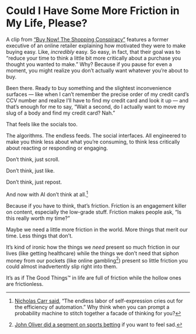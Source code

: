 # Could I Have Some More Friction in My Life, Please?

A clip from [“Buy Now! The Shopping Conspiracy”](https://www.imdb.com/title/tt34350086/) features a former executive of an online retailer explaining how motivated they were to make buying easy. Like, _incredibly_ easy. So easy, in fact, that their goal was to “reduce your time to think a little bit more critically about a purchase you thought you wanted to make.” Why? Because if you pause for even a moment, you might realize you don’t actually want whatever you’re about to buy.

Been there. Ready to buy something and the slightest inconvenience surfaces — like when I can’t remember the precise order of my credit card’s CCV number and realize I’ll have to find my credit card and look it up — and that’s enough for me to say, “Wait a second, do I actually want to move my slug of a body and find my credit card? Nah.”

That feels like the socials too.

The algorithms. The endless feeds. The social interfaces. All engineered to make you think less about what you’re consuming, to think less critically about reacting or responding or engaging.

Don’t think, just scroll.

Don’t think, just like.

Don’t think, just repost.

And now with AI don’t think at all.[^1] 

Because if you have to think, that’s friction. Friction is an engagement killer on content, especially the low-grade stuff. Friction makes people ask, “Is this really worth my time?”

Maybe we need a little more friction in the world. More things that merit our time. Less things that don’t.

It’s kind of ironic how the things we _need_ present so much friction in our lives (like getting healthcare) while the things  we don’t need that siphon money from our pockets (like online gambling[^2]) present so little friction you could almost inadvertently slip right into them.

It’s as if The Good Things™️ in life are full of friction while the hollow ones are frictionless.

[^1]: [Nicholas Carr said](https://notes.jim-nielsen.com/#2024-09-16T0902), “The endless labor of self-expression cries out for the efficiency of automation.” Why think when you can prompt a probability machine to stitch together a facade of thinking for you?
[^2]: [John Oliver did a segment on sports betting](https://www.youtube.com/watch?v=Pxvfy4qQRog) if you want to feel sad.